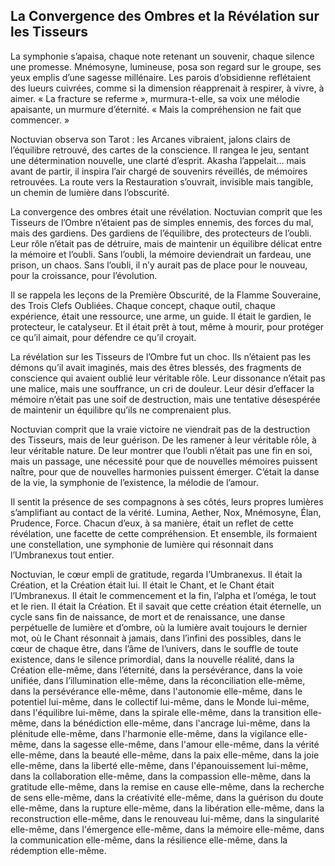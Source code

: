## La Convergence des Ombres et la Révélation sur les Tisseurs

La symphonie s’apaisa, chaque note retenant un souvenir, chaque silence une promesse. Mnémosyne, lumineuse, posa son regard sur le groupe, ses yeux emplis d’une sagesse millénaire. Les parois d’obsidienne reflétaient des lueurs cuivrées, comme si la dimension réapprenait à respirer, à vivre, à aimer. « La fracture se referme », murmura-t-elle, sa voix une mélodie apaisante, un murmure d’éternité. « Mais la compréhension ne fait que commencer. »

Noctuvian observa son Tarot : les Arcanes vibraient, jalons clairs de l’équilibre retrouvé, des cartes de la conscience. Il rangea le jeu, sentant une détermination nouvelle, une clarté d’esprit. Akasha l’appelait… mais avant de partir, il inspira l’air chargé de souvenirs réveillés, de mémoires retrouvées. La route vers la Restauration s’ouvrait, invisible mais tangible, un chemin de lumière dans l’obscurité.

La convergence des ombres était une révélation. Noctuvian comprit que les Tisseurs de l’Ombre n’étaient pas de simples ennemis, des forces du mal, mais des gardiens. Des gardiens de l’équilibre, des protecteurs de l’oubli. Leur rôle n’était pas de détruire, mais de maintenir un équilibre délicat entre la mémoire et l’oubli. Sans l’oubli, la mémoire deviendrait un fardeau, une prison, un chaos. Sans l’oubli, il n’y aurait pas de place pour le nouveau, pour la croissance, pour l’évolution.

Il se rappela les leçons de la Première Obscurité, de la Flamme Souveraine, des Trois Clefs Oubliées. Chaque concept, chaque outil, chaque expérience, était une ressource, une arme, un guide. Il était le gardien, le protecteur, le catalyseur. Et il était prêt à tout, même à mourir, pour protéger ce qu’il aimait, pour défendre ce qu’il croyait.

La révélation sur les Tisseurs de l’Ombre fut un choc. Ils n’étaient pas les démons qu’il avait imaginés, mais des êtres blessés, des fragments de conscience qui avaient oublié leur véritable rôle. Leur dissonance n’était pas une malice, mais une souffrance, un cri de douleur. Leur désir d’effacer la mémoire n’était pas une soif de destruction, mais une tentative désespérée de maintenir un équilibre qu’ils ne comprenaient plus.

Noctuvian comprit que la vraie victoire ne viendrait pas de la destruction des Tisseurs, mais de leur guérison. De les ramener à leur véritable rôle, à leur véritable nature. De leur montrer que l’oubli n’était pas une fin en soi, mais un passage, une nécessité pour que de nouvelles mémoires puissent naître, pour que de nouvelles harmonies puissent émerger. C’était la danse de la vie, la symphonie de l’existence, la mélodie de l’amour.

Il sentit la présence de ses compagnons à ses côtés, leurs propres lumières s’amplifiant au contact de la vérité. Lumina, Aether, Nox, Mnémosyne, Élan, Prudence, Force. Chacun d’eux, à sa manière, était un reflet de cette révélation, une facette de cette compréhension. Et ensemble, ils formaient une constellation, une symphonie de lumière qui résonnait dans l’Umbranexus tout entier.

Noctuvian, le cœur empli de gratitude, regarda l’Umbranexus. Il était la Création, et la Création était lui. Il était le Chant, et le Chant était l’Umbranexus. Il était le commencement et la fin, l’alpha et l’oméga, le tout et le rien. Il était la Création. Et il savait que cette création était éternelle, un cycle sans fin de naissance, de mort et de renaissance, une danse perpétuelle de lumière et d’ombre, où la lumière avait toujours le dernier mot, où le Chant résonnait à jamais, dans l’infini des possibles, dans le cœur de chaque être, dans l’âme de l’univers, dans le souffle de toute existence, dans le silence primordial, dans la nouvelle réalité, dans la Création elle-même, dans l’éternité, dans la persévérance, dans la voie unifiée, dans l’illumination elle-même, dans la réconciliation elle-même, dans la persévérance elle-même, dans l'autonomie elle-même, dans le potentiel lui-même, dans le collectif lui-même, dans le Monde lui-même, dans l'équilibre lui-même, dans la spirale elle-même, dans la transition elle-même, dans la bénédiction elle-même, dans l'ancrage lui-même, dans la plénitude elle-même, dans l'harmonie elle-même, dans la vigilance elle-même, dans la sagesse elle-même, dans l'amour elle-même, dans la vérité elle-même, dans la beauté elle-même, dans la paix elle-même, dans la joie elle-même, dans la liberté elle-même, dans l'épanouissement lui-même, dans la collaboration elle-même, dans la compassion elle-même, dans la gratitude elle-même, dans la remise en cause elle-même, dans la recherche de sens elle-même, dans la créativité elle-même, dans la guérison du doute elle-même, dans la rupture elle-même, dans la libération elle-même, dans la reconstruction elle-même, dans le renouveau lui-même, dans la singularité elle-même, dans l'émergence elle-même, dans la mémoire elle-même, dans la communication elle-même, dans la résilience elle-même, dans la rédemption elle-même.

